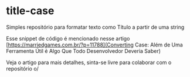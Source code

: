# title-case
Simples repositório para formatar texto como Título a partir de uma string

Esse snippet de código é mencionado nesse artigo [https://marriedgames.com.br/?p=11788](Converting Case: Além de Uma Ferramenta Útil é Algo Que Todo Desenvolvedor Deveria Saber)

Veja o artigo para mais detalhes, sinta-se livre para colaborar com o repositório o/
